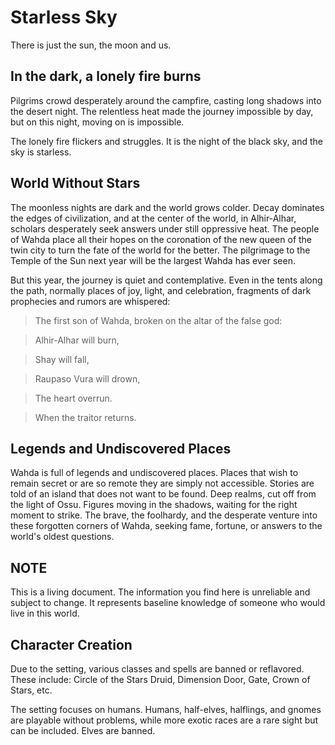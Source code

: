 # Starless Sky

There is just the sun, the moon and us.

## In the dark, a lonely fire burns
Pilgrims crowd desperately around the campfire, casting long shadows into the desert night. The relentless heat made the journey impossible by day, but on this night, moving on is impossible.

The lonely fire flickers and struggles. It is the night of the black sky, and the sky is starless.

## World Without Stars
The moonless nights are dark and the world grows colder. Decay dominates the edges of civilization, and at the center of the world, in Alhir-Alhar, scholars desperately seek answers under still oppressive heat. The people of Wahda place all their hopes on the coronation of the new queen of the twin city to turn the fate of the world for the better. The pilgrimage to the Temple of the Sun next year will be the largest Wahda has ever seen.

But this year, the journey is quiet and contemplative. Even in the tents along the path, normally places of joy, light, and celebration, fragments of dark prophecies and rumors are whispered:

> The first son of Wahda, broken on the altar of the false god:

> Alhir-Alhar will burn,

> Shay will fall,

> Raupaso Vura will drown,

> The heart overrun.

> When the traitor returns.

## Legends and Undiscovered Places
Wahda is full of legends and undiscovered places. Places that wish to remain secret or are so remote they are simply not accessible. Stories are told of an island that does not want to be found. Deep realms, cut off from the light of Ossu. Figures moving in the shadows, waiting for the right moment to strike. The brave, the foolhardy, and the desperate venture into these forgotten corners of Wahda, seeking fame, fortune, or answers to the world's oldest questions.

## NOTE
This is a living document. The information you find here is unreliable and subject to change. It represents baseline knowledge of someone who would live in this world.

## Character Creation
Due to the setting, various classes and spells are banned or reflavored. These include: Circle of the Stars Druid, Dimension Door, Gate, Crown of Stars, etc.
  
The setting focuses on humans. Humans, half-elves, halflings, and gnomes are playable without problems, while more exotic races are a rare sight but can be included. Elves are banned.